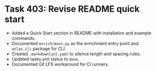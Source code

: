 # Task 403: Revise README quick start

- Added a Quick Start section in README with installation and example commands.
- Documented `enrich/main.py` as the enrichment entry point and `atlas_cli` package for CLI.
- Created `.markdownlint.yaml` to silence length and spacing rules.
- Updated tasks.yml status to `done`.
- Documented Git LFS workaround for CI runners.


